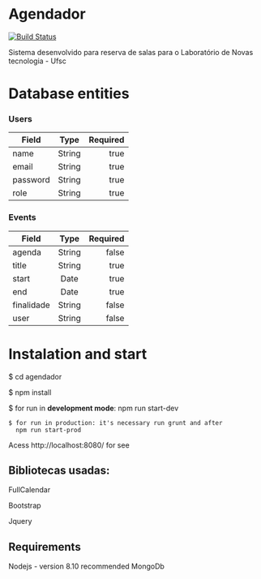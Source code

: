 
# Agendador

  

[![Build Status](http://www.lantec.ufsc.br/wp-content/themes/lantec/img/logo_lantec.png)](http://www.lantec.ufsc.br/)

  

Sistema desenvolvido para reserva de salas para o Laboratório de Novas tecnologia - Ufsc

  

# Database entities


### Users
| Field        | Type       | Required |
| -------------|:----------:| -------: |
| name         | String     |   true   |
| email        | String     |   true   |
| password     | String     |   true   |
| role         | String     |   true   |
 

### Events
| Field        | Type       | Required |
| -------------|:----------:| -------: |
| agenda       | String     |   false  |
| title        | String     |   true   |
| start        | Date       |   true  |
| end          | Date       |   true   |
| finalidade   | String     |   false  |
| user         | String     |   false  |


# Instalation and start

$ cd agendador

$ npm install

$ for run in **development mode**:  npm run start-dev

	
	$ for run in production: it's necessary run grunt and after
	  npm run start-prod

 

Acess http://localhost:8080/ for see

  

## Bibliotecas usadas:

FullCalendar

Bootstrap

Jquery

## Requirements

Nodejs - version 8.10 recommended
MongoDb